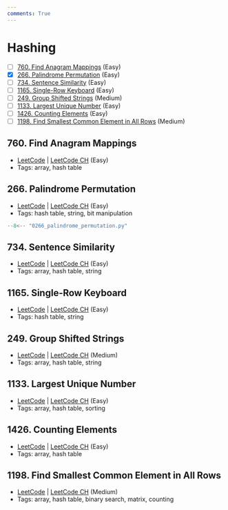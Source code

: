 ```yaml
---
comments: True
---
```


# Hashing

- [ ] [760. Find Anagram Mappings](https://leetcode.cn/problems/find-anagram-mappings/) (Easy)
- [x] [266. Palindrome Permutation](https://leetcode.cn/problems/palindrome-permutation/) (Easy)
- [ ] [734. Sentence Similarity](https://leetcode.cn/problems/sentence-similarity/) (Easy)
- [ ] [1165. Single-Row Keyboard](https://leetcode.cn/problems/single-row-keyboard/) (Easy)
- [ ] [249. Group Shifted Strings](https://leetcode.cn/problems/group-shifted-strings/) (Medium)
- [ ] [1133. Largest Unique Number](https://leetcode.cn/problems/largest-unique-number/) (Easy)
- [ ] [1426. Counting Elements](https://leetcode.cn/problems/counting-elements/) (Easy)
- [ ] [1198. Find Smallest Common Element in All Rows](https://leetcode.cn/problems/find-smallest-common-element-in-all-rows/) (Medium)

## 760. Find Anagram Mappings

-   [LeetCode](https://leetcode.com/problems/find-anagram-mappings/) | [LeetCode CH](https://leetcode.cn/problems/find-anagram-mappings/) (Easy)
-   Tags: array, hash table

## 266. Palindrome Permutation

-   [LeetCode](https://leetcode.com/problems/palindrome-permutation/) | [LeetCode CH](https://leetcode.cn/problems/palindrome-permutation/) (Easy)
-   Tags: hash table, string, bit manipulation

```python title="266. Palindrome Permutation - Python Solution"
--8<-- "0266_palindrome_permutation.py"
```

## 734. Sentence Similarity

-   [LeetCode](https://leetcode.com/problems/sentence-similarity/) | [LeetCode CH](https://leetcode.cn/problems/sentence-similarity/) (Easy)
-   Tags: array, hash table, string

## 1165. Single-Row Keyboard

-   [LeetCode](https://leetcode.com/problems/single-row-keyboard/) | [LeetCode CH](https://leetcode.cn/problems/single-row-keyboard/) (Easy)
-   Tags: hash table, string

## 249. Group Shifted Strings

-   [LeetCode](https://leetcode.com/problems/group-shifted-strings/) | [LeetCode CH](https://leetcode.cn/problems/group-shifted-strings/) (Medium)
-   Tags: array, hash table, string

## 1133. Largest Unique Number

-   [LeetCode](https://leetcode.com/problems/largest-unique-number/) | [LeetCode CH](https://leetcode.cn/problems/largest-unique-number/) (Easy)
-   Tags: array, hash table, sorting

## 1426. Counting Elements

-   [LeetCode](https://leetcode.com/problems/counting-elements/) | [LeetCode CH](https://leetcode.cn/problems/counting-elements/) (Easy)
-   Tags: array, hash table

## 1198. Find Smallest Common Element in All Rows

-   [LeetCode](https://leetcode.com/problems/find-smallest-common-element-in-all-rows/) | [LeetCode CH](https://leetcode.cn/problems/find-smallest-common-element-in-all-rows/) (Medium)
-   Tags: array, hash table, binary search, matrix, counting
